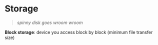 # Storage

>*spinny disk goes wroom wroom*

**Block storage**: device you access block by block (minimum file transfer size)

